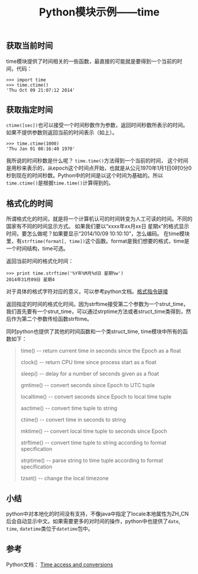 ﻿---
layout: post
title: "Python模块示例——time"
category: python
---

获取当前时间
------------
time模块提供了时间相关的一些函数，最直接的可能就是要得到一个当前的时间，代码：

    >>> import time
    >>> time.ctime()
    'Thu Oct 09 21:07:12 2014'

获取指定时间
------------
`ctime([sec])`也可以接受一个时间秒数作为参数，返回时间秒数所表示的时间。 如果不提供参数则返回当前的时间表示（如上）。

    >>> time.ctime(1000)
    'Thu Jan 01 08:16:40 1970'

我所说的时间秒数是什么呢？
`time.time()`方法得到一个当前的时间， 这个时间是用秒来表示的，从epoch这个时间点开始，也就是从公元1970年1月1日0时0分0秒到现在的时间秒数。Python中的时间是以这个时间为基础的。所以`time.ctime()`是根据`time.time()`计算得到的。


格式化的时间
------------
所谓格式化的时间，就是将一个计算机认可的时间转变为人工可读的时间。不同的国家有不同的时间显示方式。
如果我们要以“xxxx年xx月xx日 星期x”的格式显示时间，要怎么做呢？如果要显示“2014/10/09 10:10:10”，怎么编码。
在time模块里，有`strftime(format[, time])`这个函数。format是我们想要的格式，time是一个时间结构，time可选。

返回当前时间的格式化时间：

    >>> print time.strftime('%Y年%M月%d日 星期%w')
    2014年31月09日 星期4

对于具体的格式字符对应的意义，可以参考python文档。[格式指令链接](https://docs.python.org/2/library/time.html#time.strftime)

返回指定的时间的格式化时间。因为strftime接受第二个参数为一个strut_time，我们首先要有一个strut_time，可以通过strptime方法或者struct_time类得到，然后作为第二个参数传给函数strftime。


同时python也提供了其他的时间函数和一个类struct_time, time模块中所有的函数如下：

>time() -- return current time in seconds since the Epoch as a float
>
>clock() -- return CPU time since process start as a float
>
>sleep() -- delay for a number of seconds given as a float
>
>gmtime() -- convert seconds since Epoch to UTC tuple
>
>localtime() -- convert seconds since Epoch to local time tuple
>
>asctime() -- convert time tuple to string
>
>ctime() -- convert time in seconds to string
>
>mktime() -- convert local time tuple to seconds since Epoch
>
>strftime() -- convert time tuple to string according to format specification
>
>strptime() -- parse string to time tuple according to format specification
>
>tzset() -- change the local timezone

小结
-----
python中对本地化的时间没有支持，不像java中指定了locale本地属性为ZH_CN后会自动显示中文。如果需要更多的对时间的操作，python中也提供了`date`, `time`, `datetime`类位于`datetime`包中。

参考
----
Python文档： [Time access and conversions](https://docs.python.org/2/library/time.html)
